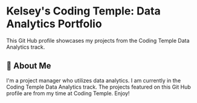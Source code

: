 
# Kelsey's Coding Temple: Data Analytics Portfolio

This Git Hub profile showcases my projects from the Coding Temple Data Analytics track.

## 🚀 About Me
I'm a project manager who utilizes data analytics. I am currently in the Coding Temple Data Analytics track. The projects featured on this Git Hub profile are from my time at Coding Temple. Enjoy!

